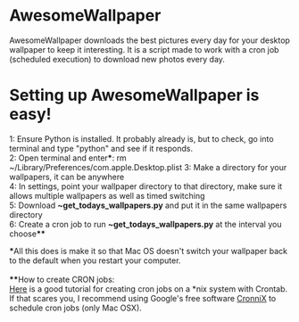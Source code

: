<h1>AwesomeWallpaper</h1>
<p>
AwesomeWallpaper downloads the best pictures every day for your desktop wallpaper to keep it interesting.  It is a script made to work with a cron job (scheduled execution) to download new photos every day.
</p>

<h1>Setting up AwesomeWallpaper is easy!</h1>
<p>
1:  Ensure Python is installed.  It probably already is, but to check, go into terminal and type "python" and see if it responds.<br/>
2:  Open terminal and enter<b>*</b>: rm ~/Library/Preferences/com.apple.Desktop.plist
3:  Make a directory for your wallpapers, it can be anywhere<br/>
4:  In settings, point your wallpaper directory to that directory, make sure it allows multiple wallpapers as well as timed switching<br/>
5:  Download <b>~get_todays_wallpapers.py</b> and put it in the same wallpapers directory<br/>
6:  Create a cron job to run <b>~get_todays_wallpapers.py</b> at the interval you choose<b>**</b>
</p>
<p>
<b>*</b>All this does is make it so that Mac OS doesn't switch your wallpaper back to the default when you restart your computer.<br/><br/>
<b>**</b>How to create CRON jobs:<br/>
<a href="http://benr75.com/pages/using_crontab_mac_os_x_unix_linux">Here</a> is a good tutorial for creating cron jobs on a *nix system with Crontab.<br/>
If that scares you, I recommend using Google's free software <a href="https://code.google.com/p/cronnix/">CronniX</a> to schedule cron jobs (only Mac OSX).
</p>
